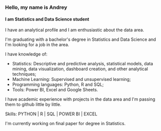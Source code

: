 ### Hello, my name is Andrey
#### I am Statistics and Data Science student
I have an analytical profile and I am enthusiastic about the data area.

I'm graduating with a bachelor's degree in Statistics and Data Science and I'm looking for a job in the area.

I have knowledge of:
- Statistics: Descriptive and predictive analysis, statistical models, data mining, data visualization, dashboard creation, and other analytical techniques;
- Machine Learning: Supervised and unsupervised learning;
- Programming languages: Python, R and SQL;
- Tools: Power BI, Excel and Google Sheets.
 
I have academic experience with projects in the data area and I'm passing them to github little by little.

Skills: PYTHON | R | SQL | POWER BI | EXCEL

I'm currently working on final paper for degree in Statistics. 
